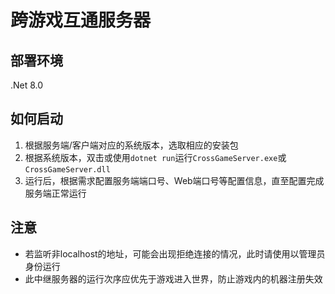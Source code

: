 # 跨游戏互通服务器
## 部署环境
.Net 8.0
## 如何启动
1. 根据服务端/客户端对应的系统版本，选取相应的安装包
2. 根据系统版本，双击或使用`dotnet run`运行`CrossGameServer.exe`或`CrossGameServer.dll`
3. 运行后，根据需求配置服务端端口号、Web端口号等配置信息，直至配置完成服务端正常运行
## 注意
* 若监听非localhost的地址，可能会出现拒绝连接的情况，此时请使用以管理员身份运行
* 此中继服务器的运行次序应优先于游戏进入世界，防止游戏内的机器注册失效